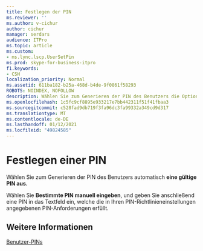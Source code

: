 ```yaml
---
title: Festlegen der PIN
ms.reviewer: ''
ms.author: v-cichur
author: cichur
manager: serdars
audience: ITPro
ms.topic: article
ms.custom:
- ms.lync.lscp.UserSetPin
ms.prod: skype-for-business-itpro
f1.keywords:
- CSH
localization_priority: Normal
ms.assetid: 611ba182-b25a-468d-b4de-9f0861f58293
ROBOTS: NOINDEX, NOFOLLOW
description: Wählen Sie zum Generieren der PIN des Benutzers die Option "Automatisches Generieren einer gültigen PIN" aus.
ms.openlocfilehash: 1c5fc9cf8895e933217e7bb442311f51f41fbaa3
ms.sourcegitcommit: c528fad9db719f3fa96dc3fa99332a349cd9d317
ms.translationtype: MT
ms.contentlocale: de-DE
ms.lasthandoff: 01/12/2021
ms.locfileid: "49824585"
---
```

# <a name="set-pin"></a>Festlegen einer PIN

Wählen Sie zum Generieren der PIN des Benutzers automatisch **eine gültige PIN aus.**

Wählen Sie **Bestimmte PIN manuell eingeben**, und geben Sie anschließend eine PIN in das Textfeld ein, welche die in Ihren PIN-Richtlinieneinstellungen angegebenen PIN-Anforderungen erfüllt.



## <a name="see-also"></a>Weitere Informationen

[Benutzer-PINs](https://technet.microsoft.com/library/806a813c-bdd4-49eb-9923-0dbb03968d8a.aspx)
